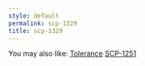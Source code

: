 ```yaml
---
style: default
permalink: scp-1329
title: scp-1329
---
```

You may also like:
[Tolerance](http://scp-wiki.net/tolerance)
[SCP-1251](http://scp-wiki.net/scp-1251)